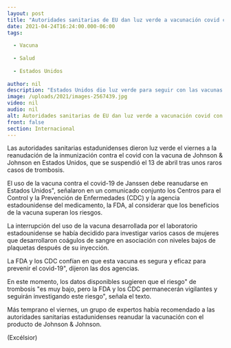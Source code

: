 ```yaml
---
layout: post
title: "Autoridades sanitarias de EU dan luz verde a vacunación covid con Johnson & Johnson"
date: 2021-04-24T16:24:00.000-06:00
tags:
  
  - Vacuna
  
  - Salud
  
  - Estados Unidos
  
author: nil
description: "Estados Unidos dio luz verde para seguir con las vacunas covid de Johnson & Johnson."
image: /uploads/2021/images-2567439.jpg
video: nil
audio: nil
alt: Autoridades sanitarias de EU dan luz verde a vacunación covid con Johnson & Johnson
front: false
section: Internacional
---
```


Las autoridades sanitarias estadunidenses dieron luz verde el viernes a la reanudación de la inmunización contra el covid con la vacuna de Johnson & Johnson en Estados Unidos, que se suspendió el 13 de abril tras unos raros casos de trombosis.

El uso de la vacuna contra el covid-19 de Janssen debe reanudarse en Estados Unidos", señalaron en un comunicado conjunto los Centros para el Control y la Prevención de Enfermedades (CDC) y la agencia estadounidense del medicamento, la FDA, al considerar que los beneficios de la vacuna superan los riesgos.

La interrupción del uso de la vacuna desarrollada por el laboratorio estadounidense se había decidido para investigar varios casos de mujeres que desarrollaron coágulos de sangre en asociación con niveles bajos de plaquetas después de su inyección. 

La FDA y los CDC confían en que esta vacuna es segura y eficaz para prevenir el covid-19", dijeron las dos agencias. 

 
En este momento, los datos disponibles sugieren que el riesgo" de trombosis "es muy bajo, pero la FDA y los CDC permanecerán vigilantes y seguirán investigando este riesgo", señala el texto.

Más temprano el viernes, un grupo de expertos había recomendado a las autoridades sanitarias estadunidenses reanudar la vacunación con el producto de Johnson & Johnson.

(Excélsior)
